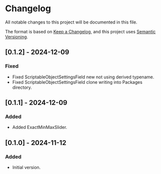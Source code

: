 # Changelog

All notable changes to this project will be documented in this file.

The format is based on [Keep a Changelog](https://keepachangelog.com/en/1.1.0/),
and this project uses [Semantic Versioning](https://semver.org/spec/v2.0.0.html).

## [0.1.2] - 2024-12-09

### Fixed

- Fixed ScriptableObjectSettingsField new not using derived typename.
- Fixed ScriptableObjectSettingsField clone writing into Packages directory.

## [0.1.1] - 2024-12-09

### Added

- Added ExactMinMaxSlider.

## [0.1.0] - 2024-11-12

### Added

- Initial version.
